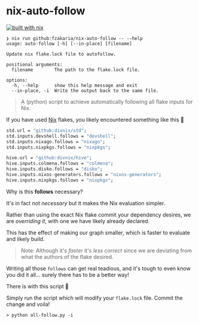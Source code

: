 # nix-auto-follow

[![built with nix](https://builtwithnix.org/badge.svg)](https://builtwithnix.org)

```console
❯ nix run github:fzakaria/nix-auto-follow -- --help
usage: auto-follow [-h] [--in-place] [filename]

Update nix flake.lock file to autofollow.

positional arguments:
  filename        The path to the flake.lock file.

options:
  -h, --help      show this help message and exit
  --in-place, -i  Write the output back to the same file.
```

> A (python) script to achieve automatically following all flake inputs for Nix.

If you have used [Nix](https://nixos.org) flakes, you likely encountered something like this 🤢

```nix
std.url = "github:divnix/std";
std.inputs.devshell.follows = "devshell";
std.inputs.nixago.follows = "nixago";
std.inputs.nixpkgs.follows = "nixpkgs";

hive.url = "github:divnix/hive";
hive.inputs.colmena.follows = "colmena";
hive.inputs.disko.follows = "disko";
hive.inputs.nixos-generators.follows = "nixos-generators";
hive.inputs.nixpkgs.follows = "nixpkgs";
```

Why is this **follows** necessary?

It's in fact not _necessary_ but it makes the Nix evaluation simpler.

Rather than using the exact Nix flake commit your dependency desires, we are _overriding it_, with one we have likely already declared.

This has the effect of making our graph smaller, which is faster to evaluate and likely build.

> Note: Although it's _faster_ it's _less correct_ since we are deviating from what the authors of the flake desired.

Writing all those `follows` can get real teadious, and it's tough to even know you did it all... surely there has to be a better way!

There is with this script 🥳

Simply run the script which will modify your `flake.lock` file. Commit the change and voila!

```console
> python all-follow.py -i
```
